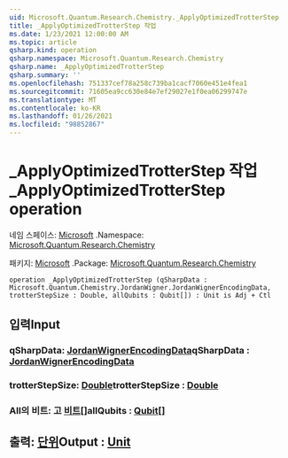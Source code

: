 ```yaml
---
uid: Microsoft.Quantum.Research.Chemistry._ApplyOptimizedTrotterStep
title: _ApplyOptimizedTrotterStep 작업
ms.date: 1/23/2021 12:00:00 AM
ms.topic: article
qsharp.kind: operation
qsharp.namespace: Microsoft.Quantum.Research.Chemistry
qsharp.name: _ApplyOptimizedTrotterStep
qsharp.summary: ''
ms.openlocfilehash: 751337cef78a258c739ba1cacf7060e451e4fea1
ms.sourcegitcommit: 71605ea9cc630e84e7ef29027e1f0ea06299747e
ms.translationtype: MT
ms.contentlocale: ko-KR
ms.lasthandoff: 01/26/2021
ms.locfileid: "98852867"
---
```

# <a name="_applyoptimizedtrotterstep-operation"></a><span data-ttu-id="27a8c-102">_ApplyOptimizedTrotterStep 작업</span><span class="sxs-lookup"><span data-stu-id="27a8c-102">_ApplyOptimizedTrotterStep operation</span></span>

<span data-ttu-id="27a8c-103">네임 스페이스: [Microsoft](xref:Microsoft.Quantum.Research.Chemistry) .</span><span class="sxs-lookup"><span data-stu-id="27a8c-103">Namespace: [Microsoft.Quantum.Research.Chemistry](xref:Microsoft.Quantum.Research.Chemistry)</span></span>

<span data-ttu-id="27a8c-104">패키지: [Microsoft](https://nuget.org/packages/Microsoft.Quantum.Research.Chemistry) .</span><span class="sxs-lookup"><span data-stu-id="27a8c-104">Package: [Microsoft.Quantum.Research.Chemistry](https://nuget.org/packages/Microsoft.Quantum.Research.Chemistry)</span></span>




```qsharp
operation _ApplyOptimizedTrotterStep (qSharpData : Microsoft.Quantum.Chemistry.JordanWigner.JordanWignerEncodingData, trotterStepSize : Double, allQubits : Qubit[]) : Unit is Adj + Ctl
```


## <a name="input"></a><span data-ttu-id="27a8c-105">입력</span><span class="sxs-lookup"><span data-stu-id="27a8c-105">Input</span></span>

### <a name="qsharpdata--jordanwignerencodingdata"></a><span data-ttu-id="27a8c-106">qSharpData: [JordanWignerEncodingData](xref:Microsoft.Quantum.Chemistry.JordanWigner.JordanWignerEncodingData)</span><span class="sxs-lookup"><span data-stu-id="27a8c-106">qSharpData : [JordanWignerEncodingData](xref:Microsoft.Quantum.Chemistry.JordanWigner.JordanWignerEncodingData)</span></span>




### <a name="trotterstepsize--double"></a><span data-ttu-id="27a8c-107">trotterStepSize: [Double](xref:microsoft.quantum.lang-ref.double)</span><span class="sxs-lookup"><span data-stu-id="27a8c-107">trotterStepSize : [Double](xref:microsoft.quantum.lang-ref.double)</span></span>




### <a name="allqubits--qubit"></a><span data-ttu-id="27a8c-108">All의 비트: 고 [비트](xref:microsoft.quantum.lang-ref.qubit)[]</span><span class="sxs-lookup"><span data-stu-id="27a8c-108">allQubits : [Qubit](xref:microsoft.quantum.lang-ref.qubit)[]</span></span>





## <a name="output--unit"></a><span data-ttu-id="27a8c-109">출력: [단위](xref:microsoft.quantum.lang-ref.unit)</span><span class="sxs-lookup"><span data-stu-id="27a8c-109">Output : [Unit](xref:microsoft.quantum.lang-ref.unit)</span></span>

